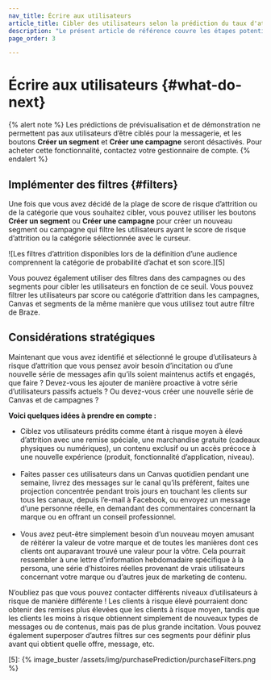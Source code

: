 ```yaml
---
nav_title: Écrire aux utilisateurs
article_title: Cibler des utilisateurs selon la prédiction du taux d'attrition
description: "Le présent article de référence couvre les étapes potentielles à réaliser après avoir créé une prédiction d’attrition, comme l’implémentation de filtres et les considérations stratégiques."
page_order: 3

---
```


# Écrire aux utilisateurs {#what-do-next}

{% alert note %}
Les prédictions de prévisualisation et de démonstration ne permettent pas aux utilisateurs d’être ciblés pour la messagerie, et les boutons **Créer un segment** et **Créer une campagne** seront désactivés. Pour acheter cette fonctionnalité, contactez votre gestionnaire de compte.
{% endalert %}

## Implémenter des filtres {#filters}

Une fois que vous avez décidé de la plage de score de risque d’attrition ou de la catégorie que vous souhaitez cibler, vous pouvez utiliser les boutons **Créer un segment** ou **Créer une campagne** pour créer un nouveau segment ou campagne qui filtre les utilisateurs ayant le score de risque d’attrition ou la catégorie sélectionnée avec le curseur.

![Les filtres d’attrition disponibles lors de la définition d’une audience comprennent la catégorie de probabilité d’achat et son score.][5]

Vous pouvez également utiliser des filtres dans des campagnes ou des segments pour cibler les utilisateurs en fonction de ce seuil. Vous pouvez filtrer les utilisateurs par score ou catégorie d’attrition dans les campagnes, Canvas et segments de la même manière que vous utilisez tout autre filtre de Braze.

## Considérations stratégiques

Maintenant que vous avez identifié et sélectionné le groupe d’utilisateurs à risque d’attrition que vous pensez avoir besoin d’incitation ou d’une nouvelle série de messages afin qu’ils soient maintenus actifs et engagés, que faire ? Devez-vous les ajouter de manière proactive à votre série d’utilisateurs passifs actuels ? Ou devez-vous créer une nouvelle série de Canvas et de campagnes ? 

**Voici quelques idées à prendre en compte :**

- Ciblez vos utilisateurs prédits comme étant à risque moyen à élevé d’attrition avec une remise spéciale, une marchandise gratuite (cadeaux physiques ou numériques), un contenu exclusif ou un accès précoce à une nouvelle expérience (produit, fonctionnalité d’application, niveau).<br><br>
- Faites passer ces utilisateurs dans un Canvas quotidien pendant une semaine, livrez des messages sur le canal qu’ils préfèrent, faites une projection concentrée pendant trois jours en touchant les clients sur tous les canaux, depuis l’e-mail à Facebook, ou envoyez un message d’une personne réelle, en demandant des commentaires concernant la marque ou en offrant un conseil professionnel.<br><br>
- Vous avez peut-être simplement besoin d’un nouveau moyen amusant de réitérer la valeur de votre marque et de toutes les manières dont ces clients ont auparavant trouvé une valeur pour la vôtre. Cela pourrait ressembler à une lettre d’information hebdomadaire spécifique à la persona, une série d’histoires réelles provenant de vrais utilisateurs concernant votre marque ou d’autres jeux de marketing de contenu.

N’oubliez pas que vous pouvez contacter différents niveaux d’utilisateurs à risque de manière différente ! Les clients à risque élevé pourraient donc obtenir des remises plus élevées que les clients à risque moyen, tandis que les clients les moins à risque obtiennent simplement de nouveaux types de messages ou de contenus, mais pas de plus grande incitation. Vous pouvez également superposer d’autres filtres sur ces segments pour définir plus avant qui obtient quelle offre, message, etc.



[5]: {% image_buster /assets/img/purchasePrediction/purchaseFilters.png %}
